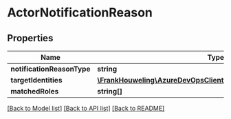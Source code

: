 # ActorNotificationReason

## Properties
Name | Type | Description | Notes
------------ | ------------- | ------------- | -------------
**notificationReasonType** | **string** |  | [optional] 
**targetIdentities** | [**\FrankHouweling\AzureDevOpsClient\Notification\Model\IdentityRef[]**](IdentityRef.md) |  | [optional] 
**matchedRoles** | **string[]** |  | [optional] 

[[Back to Model list]](../README.md#documentation-for-models) [[Back to API list]](../README.md#documentation-for-api-endpoints) [[Back to README]](../README.md)


